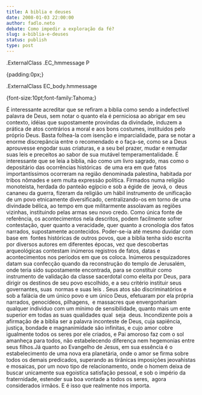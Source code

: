```yaml
---
title: A biblia e deuses
date: 2008-01-03 22:00:00
author: fadlo.neto
debate: Como impedir a exploração da fé?
slug: a-biblia-e-deuses
status: publish 
type: post
---
```


  

.ExternalClass .EC\_hmmessage P  

{padding:0px;}  

.ExternalClass EC\_body.hmmessage  

{font-size:10pt;font-family:Tahoma;}  

 É interessante acreditar que se refiram a biblia como sendo a indefectível palavra de Deus, sem notar o quanto ela é perniciosa ao abrigar em seu contexto, idéias que supostamente provindas da divindade, induzem a prática de atos contrários a moral e aos bons costumes, instituidos pelo próprio Deus. Basta folhea-la com isenção e imparcialidade, para se notar a enorme discrepância entre o recomendado e o faça-se, como se a Deus aprouvesse engodar suas criaturas, e a seu bel prazer, mudar e remudar suas leis e preceitos ao sabor de sua mutável temperamentalidade. É interessante que se leia a biblia, não como um livro sagrado, mas como o depositário das ocorrências históricas  de uma era em que fatos importantíssimos ocorreram na região denominada palestina, habitada por tribos nômades e sem muita expressão política. Firmados numa religião monoteista, herdada do panteão egípcio e sob a égide de  jeová, o  deus cananeu da guerra, fizeram da religião um hábil instrumento de unificação de um povo etnicamente diversificado, centralizando-os em torno de uma divindade bélica, ao tempo em que militarmente assolavam as regiões vizinhas, instituindo pelas armas seu novo credo. Como única fonte de referência, os acontecimentos nela descritos, podem facilmente sofrer contestação, quer quanto a veracidade, quer quanto a cronologia dos fatos narrados, supostamente acontecidos. Poder-se-ia até mesmo duvidar com base em  fontes históricas de outros povos, que a biblia tenha sido escrita por diversos autores em diferentes épocas, vez que descobertas arqueológicas contestam inúmeros registros de fatos, datas e acontecimentos nos períodos em que os coloca. Inúmeros pesquizadores datam sua confecção quando da reconstrução do templo de Jerusalém, onde teria sido supostamente encontrada, para se constituir como instrumento de validação da classe sacerdotal como eleita por Deus, para dirigir os destinos de seu povo escolhido, e a seu critério instituir seus governantes, suas  normas e suas leis . Seus atos são discriminatórios e sob a falácia de um único povo e um único Deus, efetuaram por ela própria narrados, genocídeos, pilhagens,  e massacres que envergonhariam qualquer individuo com um mínimo de sensibilidade, quanto mais um ente superior em todas as suas qualidades qual  seja  deus. Incondizente pois a afirmação de a biblia ser a palavra inconteste de Deus, cuja sapiência, justiça, bondade e magnanimidade são infinitas, e cujo amor cobre igualmente todos os seres por ele criados, e Pai amoroso faz com o sol amanheça para todos, não estabelecendo diferença nem hegemonias entre seus filhos.Já quanto ao Evangelho de Jesus, em sua essência é o estabelecimento de uma nova era planetária, onde o amor se firma sobre todos os demais predicados, superando as tirânicas imposições jeovahistas e mosaicas, por um novo tipo de relacionamento, onde o homem deixa de buscar unicamente sua egoistíca satisfação pessoal, e sob o império da fraternidade, estender sua boa vontade a todos os seres,  agora considerados irmãos. E é isso que realmente nos importa.
